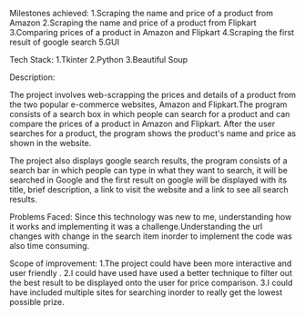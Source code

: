                                        
                 
  Milestones achieved:
  1.Scraping the name and price of a product from Amazon
  2.Scraping the name and price of a product from Flipkart
  3.Comparing prices of a product in Amazon and Flipkart
  4.Scraping the first result of google search
  5.GUI
  
  
  Tech Stack:
  1.Tkinter
  2.Python
  3.Beautiful Soup

  
  Description:

The project involves web-scrapping the prices and details of a product from the two popular e-commerce websites, Amazon and Flipkart.The program consists of a search box in which people can search for a product and can compare the prices of a product in Amazon and Flipkart. After the user searches for a product, the program shows the product's name and price as shown in the website.

The project also displays google search results, the program consists of a search bar in which people can type in what they want to search, it will be searched in Google and the first result on google will be displayed with its title, brief description, a link to visit the website and a link to see all search results.
  
  
  Problems Faced:
Since this technology was new to me, understanding how it works and implementing it was a challenge.Understanding the url changes with change in the search item inorder to implement the code was also time consuming.
  
 Scope of improvement:
  1.The project could have been more interactive and user friendly .
  2.I could have used have used a better technique to filter out the best result to be      displayed onto the user for price comparison.
  3.I could have included multiple sites for searching inorder to really get the lowest possible prize.
   
